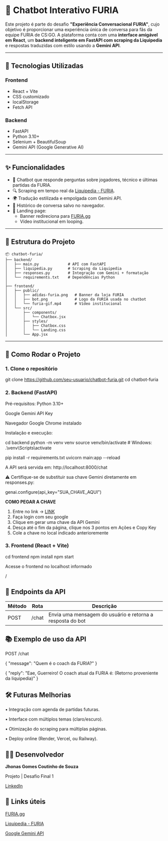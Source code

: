 # 🐾 Chatbot Interativo FURIA

Este projeto é parte do desafio **"Experiência Conversacional FURIA"**, cujo objetivo é proporcionar uma experiência única de conversa para fãs da equipe FURIA de CS:GO. A plataforma conta com uma **interface amigável em React**, um **backend inteligente em FastAPI com scraping da Liquipedia** e respostas traduzidas com estilo usando a **Gemini API**.

---

## 🧩 Tecnologias Utilizadas

### Frontend
- React + Vite
- CSS customizado
- localStorage
- Fetch API

### Backend
- FastAPI
- Python 3.10+
- Selenium + BeautifulSoup
- Gemini API (Google Generative AI)

---

## ✨ Funcionalidades

- 💬 Chatbot que responde perguntas sobre jogadores, técnico e últimas partidas da FURIA.
- 🔍 Scraping em tempo real da [Liquipedia - FURIA](https://liquipedia.net/counterstrike/FURIA).
- 🌍 Tradução estilizada e empolgada com Gemini API.
- 🧠 Histórico de conversa salvo no navegador.
- 🛒 Landing page:
  - Banner redireciona para [FURIA.gg](https://www.furia.gg/)
  - Vídeo institucional em looping.

---

## 📁 Estrutura do Projeto
```text
📦 chatbot-furia/
├── backend/
│   ├── main.py             # API com FastAPI
│   ├── liquipedia.py       # Scraping da Liquipedia
│   ├── responses.py        # Integração com Gemini + formatação
│   └── requirements.txt    # Dependências Python
│
├── frontend/
│   ├── public/
│   │   ├── adidas-furia.png   # Banner da loja FURIA
│   │   ├── bot.png            # Logo da FURIA usada no chatbot
│   │   └── furia-gif.mp4      # Vídeo institucional
│   └── src/
│       ├── components/
│       │   └── Chatbox.jsx
│       ├── styles/
│       │   ├── Chatbox.css
│       │   └── Landing.css
│       └── App.jsx
```


---

## 🚀 Como Rodar o Projeto

### 1. Clone o repositório

git clone https://github.com/seu-usuario/chatbot-furia.git
cd chatbot-furia

### 2. Backend (FastAPI)
Pré-requisitos:
Python 3.10+

Google Gemini API Key

Navegador Google Chrome instalado

Instalação e execução:

cd backend
python -m venv venv
source venv/bin/activate  # Windows: .\venv\Scripts\activate

pip install -r requirements.txt
uvicorn main:app --reload

A API será servida em: http://localhost:8000/chat

⚠️ Certifique-se de substituir sua chave Gemini diretamente em responses.py:

genai.configure(api_key="SUA_CHAVE_AQUI")

**COMO PEGAR A CHAVE**
1. Entre no link -> [LINK](https://ai.google.dev/gemini-api/docs?hl=pt-br)
2. Faça login com seu google
3. Clique em gerar uma chave da API Gemini
4. Desça até o fim da página, clique nos 3 pontos em Ações e Copy Key
5. Cole a chave no local indicado anterioremente

### 3. Frontend (React + Vite)

cd frontend
npm install
npm start

Acesse o frontend no localhost informado

/

## 🔐 Endpoints da API

| Método | Rota    | Descrição                                                 |
| ------ | ------- | --------------------------------------------------------- |
| POST   | /chat   | Envia uma mensagem do usuário e retorna a resposta do bot |


## 📚 Exemplo de uso da API

POST /chat

{
  "message": "Quem é o coach da FURIA?"
}

{
  "reply": "Eae, Guerreiro! O coach atual da FURIA é: (Retorno proveniente da liquipedia)"
}


## 🛠️ Futuras Melhorias
• Integração com agenda de partidas futuras.

• Interface com múltiplos temas (claro/escuro).

• Otimização do scraping para múltiplas páginas.

• Deploy online (Render, Vercel, ou Railway).


## 👨‍💻 Desenvolvedor
**Jhonas Gomes Coutinho de Souza**

Projeto | Desafio Final 1

[LinkedIn](https://www.linkedin.com/in/jhonasgomes/)


## 🛒 Links úteis
[FURIA.gg](https://www.furia.gg/)

[Liquipedia - FURIA](https://liquipedia.net/counterstrike/FURIA)

[Google Gemini API](https://ai.google.dev/gemini-api/docs?hl=pt-br)
